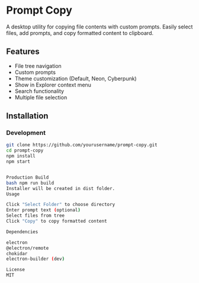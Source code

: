 # Prompt Copy

A desktop utility for copying file contents with custom prompts. Easily select files, add prompts, and copy formatted content to clipboard.

## Features

- File tree navigation
- Custom prompts
- Theme customization (Default, Neon, Cyberpunk)
- Show in Explorer context menu
- Search functionality
- Multiple file selection

## Installation

### Development
```bash
git clone https://github.com/yourusername/prompt-copy.git
cd prompt-copy
npm install
npm start


Production Build
bash npm run build
Installer will be created in dist folder.
Usage

Click "Select Folder" to choose directory
Enter prompt text (optional)
Select files from tree
Click "Copy" to copy formatted content

Dependencies

electron
@electron/remote
chokidar
electron-builder (dev)

License
MIT